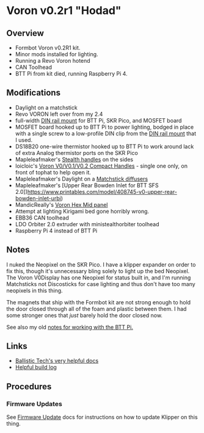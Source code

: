 # Voron v0.2r1 "Hodad"

## Overview

* Formbot Voron v0.2R1 kit.
* Minor mods installed for lighting.
* Running a Revo Voron hotend
* CAN Toolhead
* BTT Pi from kit died, running Raspberry Pi 4.

## Modifications

* Daylight on a matchstick
* Revo VORON left over from my 2.4
* full-width [DIN rail mount][DIN-mount] for BTT Pi, SKR Pico, and MOSFET board
* MOSFET board hooked up to BTT Pi to power lighting, bodged in place with a single screw to a low-profile DIN clip from the [DIN rail mount][DIN-mount] that I used.
* DS18B20 one-wire thermistor hooked up to BTT Pi to work around lack of extra Analog thermistor ports on the SKR Pico
* Mapleleafmaker's [Stealth handles][stealth-handles] on the sides
* loicloic's [Voron V0/V0.1/V0.2 Compact Handles][compact-handles] - single one only, on front of tophat to help open it.
* Mapleleafmaker's Daylight on a [Matchstick diffusers][matchstick-diffusers]
* Mapleleafmaker's [Upper Rear Bowden Inlet for BTT SFS 2.0])https://www.printables.com/model/408745-v0-upper-rear-bowden-inlet-urbi)
* MandicReally's [Voron Hex Mid panel][mr-hex-mid-panel]
* Attempt at lighting Kirigami bed gone horribly wrong.
* EBB36 CAN toolhead
* LDO Orbiter 2.0 extruder with ministealthorbiter toolhead
* Raspberry Pi 4 instead of BTT Pi

## Notes

I nuked the Neopixel on the SKR Pico. I have a klipper expander on order to fix this, though it's unnecessary bling solely to light up the bed Neopixel. The Voron V0Display has one Neopixel for status built in, and I'm running Matchsticks not Discosticks for case lighting and thus don't have too many neopixels in this thing.

The magnets that ship with the Formbot kit are not strong enough to hold the door closed through all of the foam and plastic between them. I had some stronger ones that _just_ barely hold the door closed now.

See also my old [notes for working with the BTT Pi.](docs/BTT_Pi.md)

## Links

* [Ballistic Tech's very helpful docs](https://github.com/SrgntBallistic/Formbot-V0)
* [Helpful build log](https://www.teamfdm.com/forums/topic/2178-my-first-voron-v02r1-formbot-kit/)

## Procedures

### Firmware Updates

See [Firmware Update](docs/Firmware_Update.md) docs for instructions on how to update Klipper on this thing.

[DIN-mount]: https://www.printables.com/model/381062-voron-v01-v02-din-rail-board-mounting-system
[stealth-handles]: https://www.printables.com/model/481575-v0-stealth-handles
[compact-handles]: https://www.printables.com/model/108428-voron-v0v01v02-compact-handles
[matchstick-diffusers]: https://www.printables.com/model/408214-matchstick-diffusers
[mr-hex-mid-panel]: https://thangs.com/designer/MandicReally/3d-model/Voron%20Hex%20Mid%20Panel%20-%20Accent%20your%200.2%21-960156?userName=model&modelIdentifier=960156